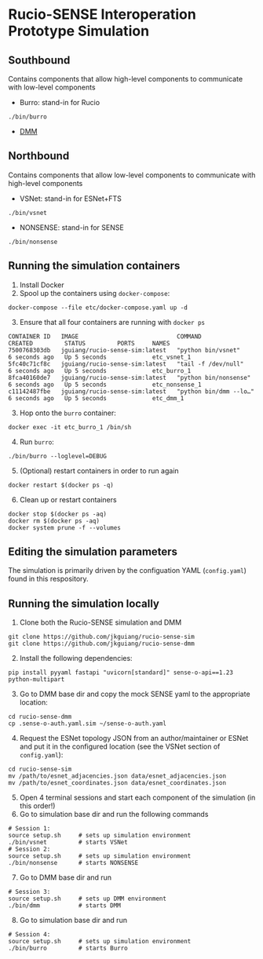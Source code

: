 # Rucio-SENSE Interoperation Prototype Simulation

## Southbound
Contains components that allow high-level components to communicate with low-level components
- Burro: stand-in for Rucio
```
./bin/burro
```
- [DMM](https://github.com/jkguiang/rucio-sense-dmm)

## Northbound
Contains components that allow low-level components to communicate with high-level components
- VSNet: stand-in for ESNet+FTS
```
./bin/vsnet
```
- NONSENSE: stand-in for SENSE
```
./bin/nonsense
```

## Running the simulation containers
1. Install Docker
2. Spool up the containers using `docker-compose`:
```
docker-compose --file etc/docker-compose.yaml up -d
```
3. Ensure that all four containers are running with `docker ps`
```
CONTAINER ID   IMAGE                            COMMAND                  CREATED         STATUS         PORTS     NAMES
7500768303db   jguiang/rucio-sense-sim:latest   "python bin/vsnet"       6 seconds ago   Up 5 seconds             etc_vsnet_1
5fc40c71cf8c   jguiang/rucio-sense-sim:latest   "tail -f /dev/null"      6 seconds ago   Up 5 seconds             etc_burro_1
8fca40160de7   jguiang/rucio-sense-sim:latest   "python bin/nonsense"    6 seconds ago   Up 5 seconds             etc_nonsense_1
c11142487fbe   jguiang/rucio-sense-sim:latest   "python bin/dmm --lo…"   6 seconds ago   Up 5 seconds             etc_dmm_1
```
3. Hop onto the `burro` container:
```
docker exec -it etc_burro_1 /bin/sh
```
4. Run `burro`:
```
./bin/burro --loglevel=DEBUG
```
5. (Optional) restart containers in order to run again
```
docker restart $(docker ps -q)
```
6. Clean up or restart containers
```
docker stop $(docker ps -aq)
docker rm $(docker ps -aq)
docker system prune -f --volumes
```

## Editing the simulation parameters
The simulation is primarily driven by the configuation YAML (`config.yaml`) found in this respository.

## Running the simulation locally
1. Clone both the Rucio-SENSE simulation and DMM
```
git clone https://github.com/jkguiang/rucio-sense-sim
git clone https://github.com/jkguiang/rucio-sense-dmm
```
2. Install the following dependencies:
```
pip install pyyaml fastapi "uvicorn[standard]" sense-o-api==1.23 python-multipart
```
3. Go to DMM base dir and copy the mock SENSE yaml to the appropriate location:
```
cd rucio-sense-dmm
cp .sense-o-auth.yaml.sim ~/sense-o-auth.yaml
```
4. Request the ESNet topology JSON from an author/maintainer or ESNet and put it in the configured location (see the VSNet section of `config.yaml`):
```
cd rucio-sense-sim
mv /path/to/esnet_adjacencies.json data/esnet_adjacencies.json
mv /path/to/esnet_coordinates.json data/esnet_coordinates.json
```
5. Open 4 terminal sessions and start each component of the simulation (in this order!)
6. Go to simulation base dir and run the following commands
```
# Session 1:
source setup.sh     # sets up simulation environment
./bin/vsnet         # starts VSNet
# Session 2:
source setup.sh     # sets up simulation environment
./bin/nonsense      # starts NONSENSE
```
7. Go to DMM base dir and run
```
# Session 3:
source setup.sh     # sets up DMM environment
./bin/dmm           # starts DMM
```
8. Go to simulation base dir and run
```
# Session 4:
source setup.sh     # sets up simulation environment
./bin/burro         # starts Burro
```
